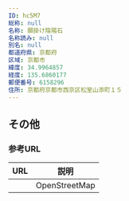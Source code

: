 ```yaml
---
ID: hc5M7
総称: null
名称: 願掛け陰陽石
名称読み: null
別名: null
都道府県: 京都府
区域: 京都市
緯度: 34.9964857
経度: 135.6860177
郵便番号: 6158296
住所: 京都府京都市西京区松室山添町１５
---
```


## その他

### 参考URL

| URL | 説明          |
| --- | ------------- |
|     | OpenStreetMap |
